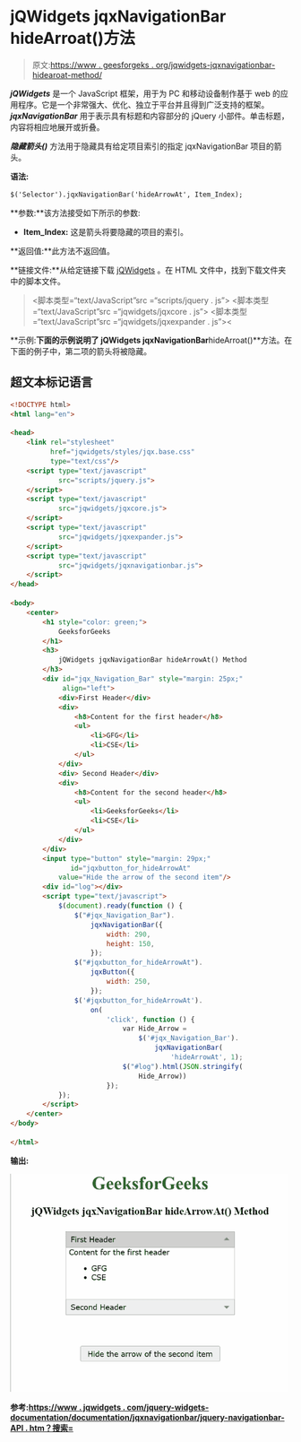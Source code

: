 # jQWidgets jqxNavigationBar hideArroat()方法

> 原文:[https://www . geesforgeks . org/jqwidgets-jqxnavigationbar-hidearoat-method/](https://www.geeksforgeeks.org/jqwidgets-jqxnavigationbar-hidearrowat-method/)

***jQWidgets*** 是一个 JavaScript 框架，用于为 PC 和移动设备制作基于 web 的应用程序。它是一个非常强大、优化、独立于平台并且得到广泛支持的框架。 ***jqxNavigationBar*** 用于表示具有标题和内容部分的 jQuery 小部件。单击标题，内容将相应地展开或折叠。

***隐藏箭头()*** 方法用于隐藏具有给定项目索引的指定 jqxNavigationBar 项目的箭头。

**语法:**

```html
$('Selector').jqxNavigationBar('hideArrowAt', Item_Index);
```

**参数:**该方法接受如下所示的参数:

*   **Item_Index:** 这是箭头将要隐藏的项目的索引。

**返回值:**此方法不返回值。

**链接文件:**从给定链接下载 [jQWidgets](https://www.jqwidgets.com/download/) 。在 HTML 文件中，找到下载文件夹中的脚本文件。

> <link rel="”stylesheet”" href="”jqwidgets/styles/jqx.base.css”" type="”text/css”">
> <脚本类型=“text/JavaScript”src =“scripts/jquery . js”></脚本>
> <脚本类型=“text/JavaScript”src =“jqwidgets/jqxcore . js”></脚本>
> <脚本类型=“text/JavaScript”src =“jqwidgets/jqxexpander . js”><

**示例:**下面的示例说明了 jQWidgets jqxNavigationBar**hideArroat()**方法。在下面的例子中，第二项的箭头将被隐藏。

## 超文本标记语言

```html
<!DOCTYPE html>
<html lang="en">

<head>
    <link rel="stylesheet" 
          href="jqwidgets/styles/jqx.base.css"
          type="text/css"/>
    <script type="text/javascript" 
            src="scripts/jquery.js">
    </script>
    <script type="text/javascript" 
            src="jqwidgets/jqxcore.js">
    </script>
    <script type="text/javascript" 
            src="jqwidgets/jqxexpander.js">
    </script>
    <script type="text/javascript" 
            src="jqwidgets/jqxnavigationbar.js">
    </script>
</head>

<body>
    <center>
        <h1 style="color: green;">
            GeeksforGeeks
        </h1>
        <h3>
            jQWidgets jqxNavigationBar hideArrowAt() Method
        </h3>
        <div id="jqx_Navigation_Bar" style="margin: 25px;" 
             align="left">
            <div>First Header</div>
            <div>
                <h8>Content for the first header</h8>
                <ul>
                    <li>GFG</li>
                    <li>CSE</li>
                </ul>
            </div>
            <div> Second Header</div>
            <div>
                <h8>Content for the second header</h8>
                <ul>
                    <li>GeeksforGeeks</li>
                    <li>CSE</li>
                </ul>
            </div>
        </div>
        <input type="button" style="margin: 29px;"
               id="jqxbutton_for_hideArrowAt"
            value="Hide the arrow of the second item"/>
        <div id="log"></div>
        <script type="text/javascript">
            $(document).ready(function () {
                $("#jqx_Navigation_Bar").
                    jqxNavigationBar({
                        width: 290,
                        height: 150,
                    });
                $("#jqxbutton_for_hideArrowAt").
                    jqxButton({
                        width: 250,
                    });
                $('#jqxbutton_for_hideArrowAt').
                    on(
                        'click', function () {
                            var Hide_Arrow =
                                $('#jqx_Navigation_Bar').
                                    jqxNavigationBar(
                                        'hideArrowAt', 1);
                            $("#log").html(JSON.stringify(
                                Hide_Arrow))
                        });
            });
        </script>
    </center>
</body>

</html>
```

**输出:**

![](img/c3e9a6a044540297dd79dad9a6953f81.png)

**参考:**[**https://www . jqwidgets . com/jquery-widgets-documentation/documentation/jqxnavigationbar/jquery-navigationbar-API . htm？搜索=**](https://www.jqwidgets.com/jquery-widgets-documentation/documentation/jqxnavigationbar/jquery-navigationbar-api.htm?search=)